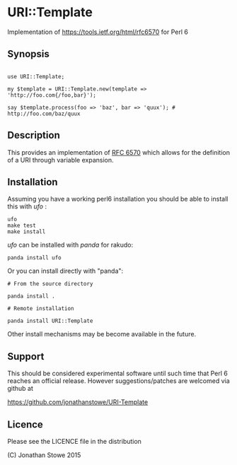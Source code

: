 # URI::Template

Implementation of https://tools.ietf.org/html/rfc6570 for Perl 6

## Synopsis

```

use URI::Template;

my $template = URI::Template.new(template => 'http://foo.com{/foo,bar}');

say $template.process(foo => 'baz', bar => 'quux'); # http://foo.com/baz/quux

```

## Description

This provides an implementation of
[RFC 6570](https://tools.ietf.org/html/rfc6570) which allows for the
definition of a URI through variable expansion.

## Installation

Assuming you have a working perl6 installation you should be able to
install this with *ufo* :

    ufo
    make test
    make install

*ufo* can be installed with *panda* for rakudo:

    panda install ufo

Or you can install directly with "panda":

    # From the source directory
   
    panda install .

    # Remote installation

    panda install URI::Template

Other install mechanisms may be become available in the future.

## Support

This should be considered experimental software until such time that
Perl 6 reaches an official release.  However suggestions/patches are
welcomed via github at

   https://github.com/jonathanstowe/URI-Template

## Licence

Please see the LICENCE file in the distribution

(C) Jonathan Stowe 2015



